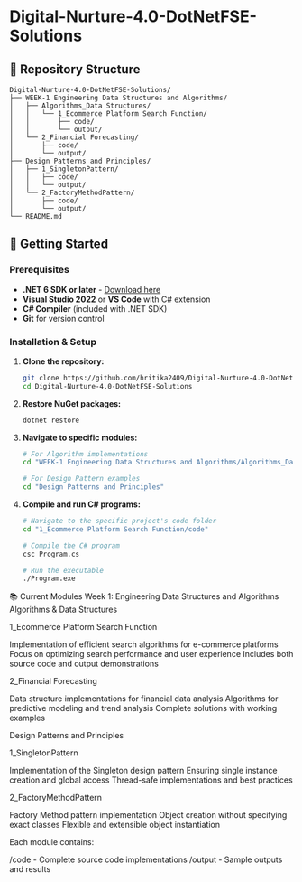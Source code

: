 # Digital-Nurture-4.0-DotNetFSE-Solutions

## 📂 Repository Structure

```
Digital-Nurture-4.0-DotNetFSE-Solutions/
├── WEEK-1 Engineering Data Structures and Algorithms/
│   ├── Algorithms_Data Structures/
│   │   └── 1_Ecommerce Platform Search Function/
│   │       ├── code/
│   │       └── output/
│   └── 2_Financial Forecasting/
│       ├── code/
│       └── output/
├── Design Patterns and Principles/
│   ├── 1_SingletonPattern/
│   │   ├── code/
│   │   └── output/
│   └── 2_FactoryMethodPattern/
│       ├── code/
│       └── output/
└── README.md
```

## 🚀 Getting Started

### Prerequisites
- **.NET 6 SDK or later** - [Download here](https://dotnet.microsoft.com/download)
- **Visual Studio 2022** or **VS Code** with C# extension
- **C# Compiler** (included with .NET SDK)
- **Git** for version control

### Installation & Setup

1. **Clone the repository:**
   ```bash
   git clone https://github.com/hritika2409/Digital-Nurture-4.0-DotNetFSE-Solutions.git
   cd Digital-Nurture-4.0-DotNetFSE-Solutions
   ```

2. **Restore NuGet packages:**
   ```bash
   dotnet restore
   ```

3. **Navigate to specific modules:**
   ```bash
   # For Algorithm implementations
   cd "WEEK-1 Engineering Data Structures and Algorithms/Algorithms_Data Structures"
   
   # For Design Pattern examples
   cd "Design Patterns and Principles"
   ```

4. **Compile and run C# programs:**
   ```bash
   # Navigate to the specific project's code folder
   cd "1_Ecommerce Platform Search Function/code"
   
   # Compile the C# program
   csc Program.cs
   
   # Run the executable
   ./Program.exe
   ```
   
📚 Current Modules
Week 1: Engineering Data Structures and Algorithms
Algorithms & Data Structures

1_Ecommerce Platform Search Function

Implementation of efficient search algorithms for e-commerce platforms
Focus on optimizing search performance and user experience
Includes both source code and output demonstrations


2_Financial Forecasting

Data structure implementations for financial data analysis
Algorithms for predictive modeling and trend analysis
Complete solutions with working examples



Design Patterns and Principles

1_SingletonPattern

Implementation of the Singleton design pattern
Ensuring single instance creation and global access
Thread-safe implementations and best practices


2_FactoryMethodPattern

Factory Method pattern implementation
Object creation without specifying exact classes
Flexible and extensible object instantiation



Each module contains:

/code - Complete source code implementations
/output - Sample outputs and results
